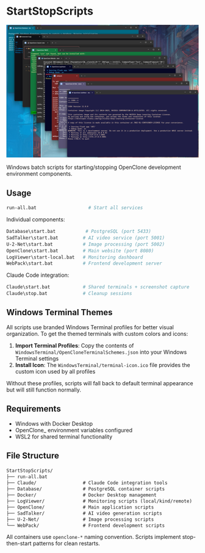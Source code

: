 # StartStopScripts

![Server-0 Overview](/Documentation/startstopscripts.png)

Windows batch scripts for starting/stopping OpenClone development environment components.

## Usage

```bash
run-all.bat                   # Start all services
```

Individual components:
```bash
Database\start.bat           # PostgreSQL (port 5433)
SadTalker\start.bat         # AI video service (port 5001) 
U-2-Net\start.bat           # Image processing (port 5002)
OpenClone\start.bat         # Main website (port 8080)
LogViewer\start-local.bat   # Monitoring dashboard
WebPack\start.bat           # Frontend development server
```

Claude Code integration:
```bash
Claude\start.bat            # Shared terminals + screenshot capture
Claude\stop.bat             # Cleanup sessions
```

## Windows Terminal Themes

All scripts use branded Windows Terminal profiles for better visual organization. To get the themed terminals with custom colors and icons:

1. **Import Terminal Profiles**: Copy the contents of `WindowsTerminal/OpenCloneTerminalSchemes.json` into your Windows Terminal settings
2. **Install Icon**: The `WindowsTerminal/terminal-icon.ico` file provides the custom icon used by all profiles

Without these profiles, scripts will fall back to default terminal appearance but will still function normally.

## Requirements

- Windows with Docker Desktop
- OpenClone_ environment variables configured
- WSL2 for shared terminal functionality

## File Structure

```
StartStopScripts/
├── run-all.bat
├── Claude/                 # Claude Code integration tools
├── Database/               # PostgreSQL container scripts
├── Docker/                 # Docker Desktop management
├── LogViewer/              # Monitoring scripts (local/kind/remote)
├── OpenClone/              # Main application scripts
├── SadTalker/              # AI video generation scripts
├── U-2-Net/                # Image processing scripts
└── WebPack/                # Frontend development scripts
```

All containers use `openclone-*` naming convention. Scripts implement stop-then-start patterns for clean restarts.